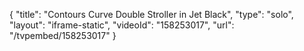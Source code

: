 {
    "title": "Contours Curve Double Stroller in Jet Black",
    "type": "solo",
    "layout": "iframe-static",
    "videoId": "158253017",
    "url": "\/tvpembed\/158253017"
}